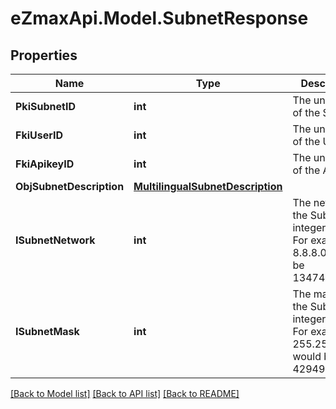 
# eZmaxApi.Model.SubnetResponse

## Properties

Name | Type | Description | Notes
------------ | ------------- | ------------- | -------------
**PkiSubnetID** | **int** | The unique ID of the Subnet | 
**FkiUserID** | **int** | The unique ID of the User | [optional] 
**FkiApikeyID** | **int** | The unique ID of the Apikey | [optional] 
**ObjSubnetDescription** | [**MultilingualSubnetDescription**](MultilingualSubnetDescription.md) |  | 
**ISubnetNetwork** | **int** | The network of the Subnet in integer form. For example 8.8.8.0 would be 134744064 | 
**ISubnetMask** | **int** | The mask of the Subnet  in integer form. For example 255.255.255.0 would be 4294967040 | 

[[Back to Model list]](../README.md#documentation-for-models)
[[Back to API list]](../README.md#documentation-for-api-endpoints)
[[Back to README]](../README.md)

